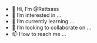 - 👋 Hi, I’m @Rattsass
- 👀 I’m interested in ...
- 🌱 I’m currently learning ...
- 💞️ I’m looking to collaborate on ...
- 📫 How to reach me ...

<!---
Rattsass/Rattsass is a ✨ special ✨ repository because its `README.md` (this file) appears on your GitHub profile.
You can click the Preview link to take a look at your changes.
--->
